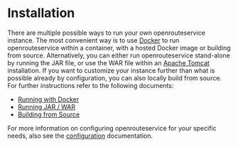 # Installation

There are multiple possible ways to run your own openrouteservice instance. The most convenient way is to use [Docker](https://www.docker.com/) to run openrouteservice within a container, with a hosted Docker image or building from source. Alternatively, you can either run openrouteservice stand-alone by running the JAR file, or use the WAR file within an [Apache Tomcat](https://tomcat.apache.org/) installation. If you want to customize your instance further than what is possible already by configuration, you can also locally build from source. For further instructions refer to the following documents:

* [Running with Docker](running-with-docker)
* [Running JAR / WAR](running-jar-war)
* [Building from Source](building-from-source)

For more information on configuring openrouteservice for your specific needs, also see the [configuration](../configuration/) documentation.